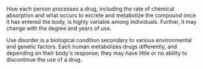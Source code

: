 How each person processes a drug, including the rate of chemical absorption and what occurs to excrete and metabolize the compound once it has entered the body, is highly variable among individuals. Further, it may change with the degree and years of use.

Use disorder is a biological condition secondary to various environmental and genetic factors. Each human metabolizes drugs differently, and depending on their body's response; they may have little or no ability to discontinue the use of a drug.